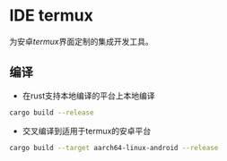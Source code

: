# IDE termux

为安卓*termux*界面定制的集成开发工具。

## 编译

* 在rust支持本地编译的平台上本地编译

```bash
cargo build --release
```

* 交叉编译到适用于termux的安卓平台

```bash
cargo build --target aarch64-linux-android --release
```
